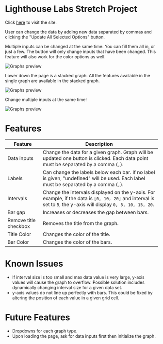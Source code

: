 # Lighthouse Labs Stretch Project

Click [here](https://cwarcup.github.io/stretch-project-1/) to visit the site.

User can change the data by adding new data separated by commas and clicking the "Update All Selected Options" button. 

Multiple inputs can be changed at the same time. You can fill them all in, or just a few. The button will only change inputs that have been changed. This feature will also work for the color options as well. 

![Graphs preview](https://media0.giphy.com/media/0EnWLvrOlh6yalhemL/giphy.gif?cid=790b761111a11c5056a1b8e29899c66814cee1832436b1ca&rid=giphy.gif&ct=g)

Lower down the page is a stacked graph. All the features available in the single graph are available in the stacked graph.

![Graphs preview](https://media3.giphy.com/media/Kn4XX0KaroPrL9FTlE/giphy.gif?cid=790b7611f141c4bc009460438749671016f19c7ed7c4bba7&rid=giphy.gif&ct=g)
 

 Change multiple inputs at the same time!

![Graphs preview](https://media0.giphy.com/media/OTFPJEFBetuwM4Mgxn/giphy.gif?cid=790b761179c6cf7a985551536e23a2143da3dffca532e123&rid=giphy.gif&ct=g)
 
# Features
| Feature               | Description                                                                                                                                                     |
| --------------------- | --------------------------------------------------------------------------------------------------------------------------------------------------------------- |
| Data inputs           | Change the data for a given graph. Graph will be updated one button is clicked. Each data point must be separated by a comma (`,`).                             |
| Labels                | Can change the labels below each bar. If no label is given, "undefined" will be used. Each label must be separated by a comma (`,`).                            |
| Intervals             | Change the intervals displayed on the y-axis. For example, if the data is `[0, 10, 20]` and interval is set to `5`, the y-axis will display `0, 5, 10, 15, 20`. |
| Bar gap               | Increases or decreases the gap between bars.                                                                                                                    |
| Remove title checkbox | Removes the title from the graph.                                                                                                                               |
| Title Color           | Changes the color of the title.                                                                                                                                 |
| Bar Color             | Changes the color of the bars.                                                                                                                                  |

# Known Issues

- If interval size is too small and max data value is very large, y-axis values will cause the graph to overflow. Possible solution includes dynamically changing interval size for a given data set.
- y-axis values do not line up perfectly with bars. This could be fixed by altering the position of each value in a given grid cell.

# Future Features

- Dropdowns for each graph type.
- Upon loading the page, ask for data inputs first then initialize the graph.